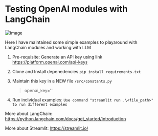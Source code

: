 # Testing OpenAI modules with LangChain

![image](https://github.com/prabhatpathania/langchain_py/assets/5909102/d7a16cb5-b4d5-4cce-b4c2-10d99ceedf4a)

Here I have maintained some simple examples to playaround with LangChain modules and working with LLM

1. Pre-requisite: Generate an API key using link https://platform.openai.com/api-keys

2. Clone and Install depenedencies `pip install requirements.txt`

3. Maintain this key in a NEW file `/src/constants.py`
   > openai_key='<your OpenAI key>'
   
4. Run individual examples:
`Use command "streamlit run .\<file_path>" to run different examples`


More about LangChain: https://python.langchain.com/docs/get_started/introduction

More about Streamlit: https://streamlit.io/
